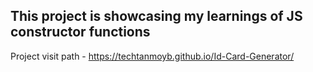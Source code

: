 ## This project is showcasing my learnings of JS constructor functions

Project visit path - https://techtanmoyb.github.io/Id-Card-Generator/